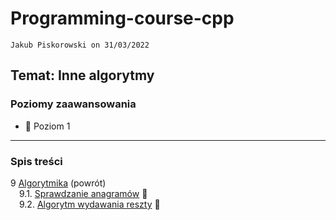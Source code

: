 # Programming-course-cpp

`Jakub Piskorowski on 31/03/2022`

## Temat: Inne algorytmy

### Poziomy zaawansowania

- &#x1F4D2; Poziom 1

---

### Spis treści

9 [Algorytmika](../README.md) (powrót) \
&emsp;9.1. [Sprawdzanie anagramów](./2-9-01-anagramy/README.md) &#x1F4D2; \
&emsp;9.2. [Algorytm wydawania reszty](./2-9-02-wydawanie-reszty/README.md) &#x1F4D2;
